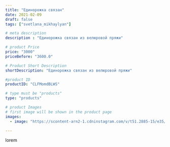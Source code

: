 ```yaml
---
title: "Единорожка связан"
date: 2021-02-09
draft: false
tags: ["svetlana_mikhaylyan"]

# meta description
description : "Единорожка связан из велюровой пряжи"

# product Price
price: "3000"
priceBefore: "3600.0"

# Product Short Description
shortDescription: "Единорожка связан из велюровой пряжи"

#product ID
productID: "CLFMomdBLWS"

# type must be "products"
type: "products"

# product Images
# first image will be shown in the product page
images:
  - image: "https://scontent-arn2-1.cdninstagram.com/v/t51.2885-15/e35/147382467_258427859180366_470918516979302906_n.jpg?se=7&tp=1&_nc_ht=scontent-arn2-1.cdninstagram.com&_nc_cat=102&_nc_ohc=UzwH5XGpbcsAX-NlW5S&oh=c2d4c07071ac5800ff271310377b1496&oe=607504EA&ig_cache_key=MjUwNTQ2NDMzNDMyNzc4ODk0Ng%3D%3D.2"

---
```

lorem
